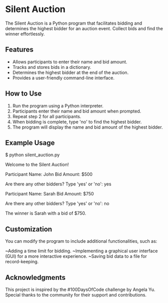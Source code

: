 # Silent Auction

The Silent Auction is a Python program that facilitates bidding and determines the highest bidder for an auction event. Collect bids and find the winner effortlessly.

## Features

- Allows participants to enter their name and bid amount.
- Tracks and stores bids in a dictionary.
- Determines the highest bidder at the end of the auction.
- Provides a user-friendly command-line interface.

## How to Use

1. Run the program using a Python interpreter.
2. Participants enter their name and bid amount when prompted.
3. Repeat step 2 for all participants.
4. When bidding is complete, type 'no' to find the highest bidder.
5. The program will display the name and bid amount of the highest bidder.

## Example Usage

$ python silent_auction.py

Welcome to the Silent Auction!

Participant Name: John
Bid Amount: $500

Are there any other bidders? Type 'yes' or 'no': yes

Participant Name: Sarah
Bid Amount: $750

Are there any other bidders? Type 'yes' or 'no': no

The winner is Sarah with a bid of $750.

## Customization
You can modify the program to include additional functionalities, such as:

~Adding a time limit for bidding.
~Implementing a graphical user interface (GUI) for a more interactive experience.
~Saving bid data to a file for record-keeping.

## Acknowledgments
This project is inspired by the #100DaysOfCode challenge by Angela Yu. Special thanks to the community for their support and contributions.
